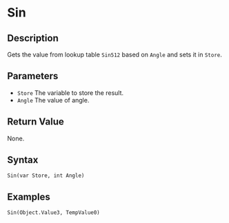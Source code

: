 # Sin

## Description
Gets the value from lookup table `Sin512` based on `Angle` and sets it in `Store`.

## Parameters
- `Store`
The variable to store the result.
- `Angle`
The value of angle.

## Return Value
None.

## Syntax
```
Sin(var Store, int Angle)
```

## Examples
```
Sin(Object.Value3, TempValue0)
```